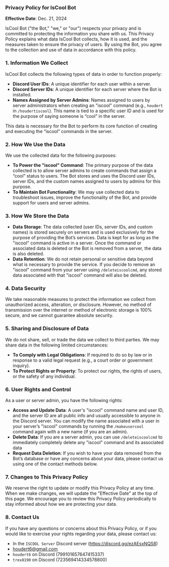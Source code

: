 ### **Privacy Policy for IsCool Bot**

**Effective Date**: Dec. 21, 2024

IsCool Bot ("the Bot," "we," or "our") respects your privacy and is committed to protecting the information you share with us. This Privacy Policy explains what data IsCool Bot collects, how it is used, and the measures taken to ensure the privacy of users. By using the Bot, you agree to the collection and use of data in accordance with this policy.

### 1. **Information We Collect**
IsCool Bot collects the following types of data in order to function properly:

- **Discord User IDs**: A unique identifier for each user within a server.
- **Discord Server IDs**: A unique identifier for each server where the Bot is installed.
- **Names Assigned by Server Admins**: Names assigned to users by server administrators when creating an "iscool" command (e.g., `houdert` in `/houdertiscool`). This name is tied to a specific user ID and is used for the purpose of saying someone is “cool” in the server.

This data is necessary for the Bot to perform its core function of creating and executing the “iscool” commands in the server.

### 2. **How We Use the Data**
We use the collected data for the following purposes:
- **To Power the "iscool" Command**: The primary purpose of the data collected is to allow server admins to create commands that assign a “cool” status to users. The Bot stores and uses the Discord user IDs, server IDs, and the custom names assigned to users by admins for this purpose.
- **To Maintain Bot Functionality**: We may use collected data to troubleshoot issues, improve the functionality of the Bot, and provide support for users and server admins.

### 3. **How We Store the Data**
- **Data Storage**: The data collected (user IDs, server IDs, and custom names) is stored securely on servers and is used exclusively for the purpose of providing the Bot’s services. Data is kept for as long as the "iscool" command is active in a server. Once the command or associated data is deleted or the Bot is removed from a server, the data is also deleted.
- **Data Retention**: We do not retain personal or sensitive data beyond what is necessary to provide the service. If you decide to remove an "iscool" command from your server using `/deleteiscoolcmd`, any stored data associated with that "iscool" command will also be deleted.

### 4. **Data Security**
We take reasonable measures to protect the information we collect from unauthorized access, alteration, or disclosure. However, no method of transmission over the internet or method of electronic storage is 100% secure, and we cannot guarantee absolute security.

### 5. **Sharing and Disclosure of Data**
We do not share, sell, or trade the data we collect to third parties. We may share data in the following limited circumstances:
- **To Comply with Legal Obligations**: If required to do so by law or in response to a valid legal request (e.g., a court order or government inquiry).
- **To Protect Rights or Property**: To protect our rights, the rights of users, or the safety of any individual.

### 6. **User Rights and Control**
As a user or server admin, you have the following rights:
- **Access and Update Data**: A user's "iscool" command name and user ID, and the server ID are all public info and usually accessible to anyone in the Discord server. You can modify the name associated with a user in your server’s "iscool" commands by running the `/makeusercool` command again with a new name (if you are an admin).
- **Delete Data**: If you are a server admin, you can use `/deleteiscoolcmd` to immediately completely delete any "iscool" command and its associated data
- **Request Data Deletion**: If you wish to have your data removed from the Bot’s database or have any concerns about your data, please contact us using one of the contact methods below.

### 7. **Changes to This Privacy Policy**
We reserve the right to update or modify this Privacy Policy at any time. When we make changes, we will update the "Effective Date" at the top of this page. We encourage you to review this Privacy Policy periodically to stay informed about how we are protecting your data.

### 8. **Contact Us**
If you have any questions or concerns about this Privacy Policy, or if you would like to exercise your rights regarding your data, please contact us:
- In the `ISCOOL Server` Discord server (https://discord.gg/ezAEsxNQS8)
- houdert6@gmail.com
- `houdert6` on Discord (799101657647415337)
- `trex8190` on Discord (723569414334578800)
